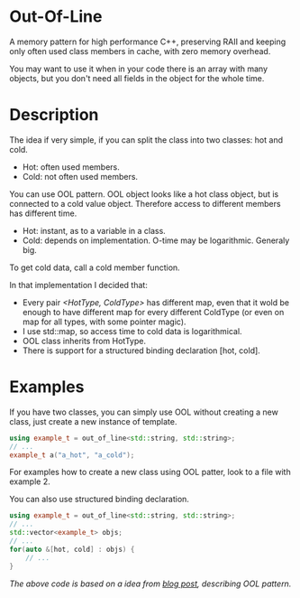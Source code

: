 # Out-Of-Line
A memory pattern for high performance C++, preserving RAII 
and keeping only often used class members in cache, with zero memory overhead.

You may want to use it when in your code there is an array with many
objects, but you don't need all fields in the object for the whole time.

# Description
The idea if very simple, if you can split the class into two classes: hot and cold.
- Hot: often used members.
- Cold: not often used members.

You can use OOL pattern. OOL object looks like a hot class object, but is connected
to a cold value object. Therefore access to different members has different time.
- Hot: instant, as to a variable in a class.
- Cold: depends on implementation. O-time may be logarithmic. Generaly big.

To get cold data, call a cold member function.

In that implementation I decided that:
- Every pair *<HotType, ColdType>* has different map, even that it wold be enough to
    have different map for every different ColdType (or even on map for all types, with some pointer magic).
- I use std::map, so access time to cold data is logarithmical.
- OOL class inherits from HotType.
- There is support for a structured binding declaration [hot, cold].

# Examples

If you have two classes, you can simply use OOL
without creating a new class, just create a new instance of template.
```cpp
using example_t = out_of_line<std::string, std::string>;
// ...
example_t a("a_hot", "a_cold");
```

For examples how to create a new class using OOL patter, look to a file with example 2.

You can also use structured binding declaration.
```cpp
using example_t = out_of_line<std::string, std::string>;
// ...
std::vector<example_t> objs;
// ...
for(auto &[hot, cold] : objs) {
    // ...
}
```


*The above code is based on a idea from [blog post](https://blog.headlandstech.com/2018/08/15/outofline-a-memory-locality-pattern-for-high-performance-c/), describing OOL pattern.*

